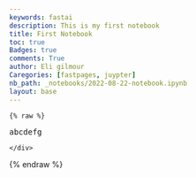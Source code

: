 ```yaml
---
keywords: fastai
description: This is my first notebook
title: First Notebook
toc: true
Badges: true
comments: True
author: Eli gilmour
Caregories: [fastpages, juypter]
nb_path: _notebooks/2022-08-22-notebook.ipynb
layout: base
---
```


<!--
#################################################
### THIS FILE WAS AUTOGENERATED! DO NOT EDIT! ###
#################################################
# file to edit: _notebooks/2022-08-22-notebook.ipynb
-->

<div class="container" id="notebook-container">
        
    {% raw %}
    
<div class="cell border-box-sizing code_cell rendered">
<div class="input">

<div class="inner_cell">
    <div class="input_area">
<div class=" highlight hl-python"><pre><span></span><span class="n">abcdefg</span>
</pre></div>

    </div>
</div>
</div>

</div>
    {% endraw %}

</div>
 

